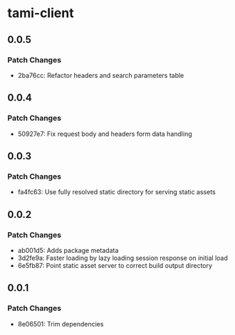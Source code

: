 # tami-client

## 0.0.5

### Patch Changes

- 2ba76cc: Refactor headers and search parameters table

## 0.0.4

### Patch Changes

- 50927e7: Fix request body and headers form data handling

## 0.0.3

### Patch Changes

- fa4fc63: Use fully resolved static directory for serving static assets

## 0.0.2

### Patch Changes

- ab001d5: Adds package metadata
- 3d2fe9a: Faster loading by lazy loading session response on initial load
- 6e5fb87: Point static asset server to correct build output directory

## 0.0.1

### Patch Changes

- 8e06501: Trim dependencies
